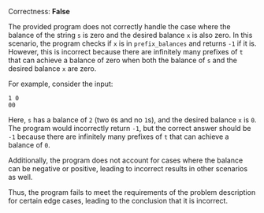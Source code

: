 Correctness: **False**

The provided program does not correctly handle the case where the balance of the string `s` is zero and the desired balance `x` is also zero. In this scenario, the program checks if `x` is in `prefix_balances` and returns `-1` if it is. However, this is incorrect because there are infinitely many prefixes of `t` that can achieve a balance of zero when both the balance of `s` and the desired balance `x` are zero. 

For example, consider the input:
```
1 0
00
```
Here, `s` has a balance of `2` (two `0`s and no `1`s), and the desired balance `x` is `0`. The program would incorrectly return `-1`, but the correct answer should be `-1` because there are infinitely many prefixes of `t` that can achieve a balance of `0`.

Additionally, the program does not account for cases where the balance can be negative or positive, leading to incorrect results in other scenarios as well.

Thus, the program fails to meet the requirements of the problem description for certain edge cases, leading to the conclusion that it is incorrect.